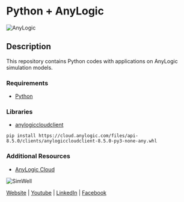# Python + AnyLogic

![AnyLogic](https://upload.wikimedia.org/wikipedia/en/thumb/1/11/AnyLogic_7_vector_logo.svg/1200px-AnyLogic_7_vector_logo.svg.png)

## Description
This repository contains Python codes with applications on AnyLogic simulation models.

### Requirements
* [Python](https://www.python.org)

### Libraries
* [anylogiccloudclient](https://cloud.anylogic.com/files/api-8.5.0/docs/index.html#1-overview)

`pip install https://cloud.anylogic.com/files/api-8.5.0/clients/anylogiccloudclient-8.5.0-py3-none-any.whl`

### Additional Resources
* [AnyLogic Cloud](https://cloud.anylogic.com/models?public=true)

![SimWell](https://media-exp1.licdn.com/dms/image/C4E0BAQGP9l9lsqfYNg/company-logo_200_200/0?e=2159024400&v=beta&t=kdxnTipM9sItchXhm0lh0-qKi_SxbBabr07SmxnIq0w)

[Website](https://www.simwell.io/en/) | [Youtube](https://www.youtube.com/c/SimwellConsultingTechnologies/videos) | [LinkedIn](https://www.linkedin.com/company/simwell-consulting-&-technologies-inc-/) | [Facebook](https://www.facebook.com/simwellConsultingTechnologies/)

